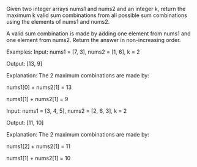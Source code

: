 Given two integer arrays nums1 and nums2 and an integer k, return the maximum k valid sum combinations from all possible sum combinations using the elements of nums1 and nums2.



A valid sum combination is made by adding one element from nums1 and one element from nums2. Return the answer in non-increasing order.


Examples:
Input: nums1 = [7, 3], nums2 = [1, 6], k = 2

Output: [13, 9]

Explanation: The 2 maximum combinations are made by:

nums1[0] + nums2[1] = 13

nums1[1] + nums2[1] = 9

Input: nums1 = [3, 4, 5], nums2 = [2, 6, 3], k = 2

Output: [11, 10]

Explanation: The 2 maximum combinations are made by:

nums1[2] + nums2[1] = 11

nums1[1] + nums2[1] = 10